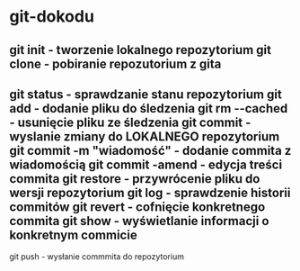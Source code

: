 # git-dokodu
git init - tworzenie lokalnego repozytorium
git clone - pobiranie repozutorium z gita
----------------------------------------
git status - sprawdzanie stanu repozytorium
git add - dodanie pliku do śledzenia
git rm --cached <file> - usunięcie pliku ze śledzenia
git commit - wyslanie zmiany do LOKALNEGO repozytorium
git commit -m "wiadomość" - dodanie commita z wiadomością
git commit -amend - edycja treści commita
git restore <file> - przywrócenie pliku do wersji repozytorium
git log - sprawdzenie historii commitów
git revert <commit> - cofnięcie konkretnego commita
git show <HASH> - wyświetlanie informacji o konkretnym commicie
----------------------------------------
git push - wysłanie commmita do repozytorium 
